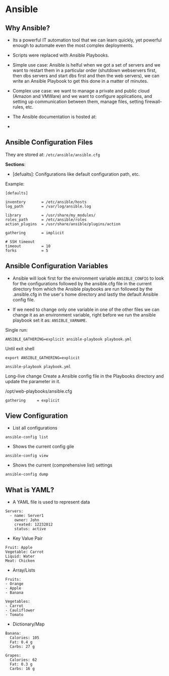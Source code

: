 # Ansible

## Why Ansible?

- Its a powerful IT automation tool that we can learn quickly, yet powerful enough to automate even the most complex deployments.

- Scripts were replaced with Ansible Playbooks.

- Simple use case: Ansible is helful when we got a set of servers and we want to restart them in a particular order (shutdown webservers first, then dbs servers and start dbs first and then the web servers), we can write an Ansible Playbook to get this done in a matter of minutes.

- Complex use case: we want to manage a private and public cloud (Amazon and VMWare) and we want to configure applications, and setting up communication between them, manage files, setting firewall-rules, etc.


- The Ansible documentation is hosted at: 
- [AnsibleDocs]: docs.ansible.com

## Ansible Configuration Files

They are stored at: `/etc/ansible/ansible.cfg` 

**Sections**:

- [defualts]: Conifgurations like default configuration path, etc.

Example:

```
[defaults]

inventory       = /etc/ansible/hosts
log_path        = /var/log/ansible.log

library         = /usr/share/my_modules/
roles_path      = /etc/ansible/roles
action_plugins  = /usr/share/ansible/plugins/action

gathering       = implicit

# SSH timeout
timeout         = 10
forks           = 5
```

## Ansible Configuration Variables

- Ansible will look first for the environment variable `ANSIBLE_CONFIG` to look for the configurations followed by the ansible.cfg file in the current directory from which the Ansible playbooks are run followed by the .ansible.cfg in the user's home directory and lastly the default Ansible config file.

- If we need to change only one variable in one of the other files we can change it as an environment variable, right before we run the ansible playbook set it as: `ANSIBLE_VARNAME`.


Single run:
```
ANSIBLE_GATHERING=explicit ansible-playbook playbook.yml
```

Until exit shell
```
export ANSIBLE_GATHERING=explicit
```
```
ansible-playbook playbook.yml
```

Long-live change
Create a Ansible config file in the Playbooks directory and update the parameter in it.

/opt/web-playbooks/ansible.cfg
```
gathering     = explicit
```

## View Configuration


- List all configurations
```
ansible-config list
```

- Shows the current config gile
```
ansible-config view
```

- Shows the current (comprehensive list) settings
```
ansible-config dump
```

## What is YAML?

- A YAML file is used to represent data

```
Servers:
  - name: Server1
    owner: John
    created: 12232012
    status: active
```

- Key Value Pair
```
Fruit: Apple
Vegetable: Carrot
Liquid: Water
Meat: Chicken
```

- Array/Lists
```
Fruits:
- Orange
- Apple
- Banana

Vegetables:
- Carrot
- Cauliflower
- Tomato
```

- Dictionary/Map
```
Banana:
  Calories: 105
  Fat: 0.4 g
  Carbs: 27 g

Grapes:
  Calories: 62
  Fat: 0.3 g
  Carbs: 16 g
```
